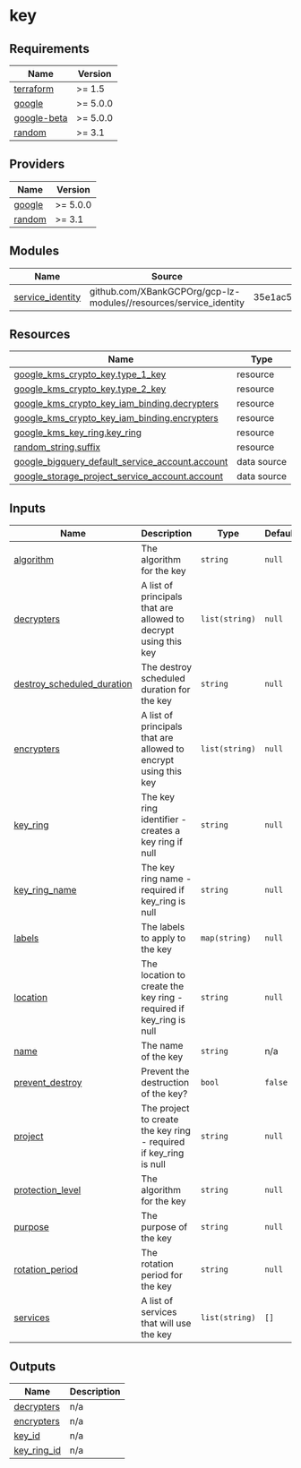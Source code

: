 # key

<!-- BEGINNING OF PRE-COMMIT-TERRAFORM DOCS HOOK -->
## Requirements

| Name | Version |
|------|---------|
| <a name="requirement_terraform"></a> [terraform](#requirement\_terraform) | >= 1.5 |
| <a name="requirement_google"></a> [google](#requirement\_google) | >= 5.0.0 |
| <a name="requirement_google-beta"></a> [google-beta](#requirement\_google-beta) | >= 5.0.0 |
| <a name="requirement_random"></a> [random](#requirement\_random) | >= 3.1 |

## Providers

| Name | Version |
|------|---------|
| <a name="provider_google"></a> [google](#provider\_google) | >= 5.0.0 |
| <a name="provider_random"></a> [random](#provider\_random) | >= 3.1 |

## Modules

| Name | Source | Version |
|------|--------|---------|
| <a name="module_service_identity"></a> [service\_identity](#module\_service\_identity) | github.com/XBankGCPOrg/gcp-lz-modules//resources/service_identity | 35e1ac51b81725fb3378b83f10f3cae9b2956e78 |

## Resources

| Name | Type |
|------|------|
| [google_kms_crypto_key.type_1_key](https://registry.terraform.io/providers/hashicorp/google/latest/docs/resources/kms_crypto_key) | resource |
| [google_kms_crypto_key.type_2_key](https://registry.terraform.io/providers/hashicorp/google/latest/docs/resources/kms_crypto_key) | resource |
| [google_kms_crypto_key_iam_binding.decrypters](https://registry.terraform.io/providers/hashicorp/google/latest/docs/resources/kms_crypto_key_iam_binding) | resource |
| [google_kms_crypto_key_iam_binding.encrypters](https://registry.terraform.io/providers/hashicorp/google/latest/docs/resources/kms_crypto_key_iam_binding) | resource |
| [google_kms_key_ring.key_ring](https://registry.terraform.io/providers/hashicorp/google/latest/docs/resources/kms_key_ring) | resource |
| [random_string.suffix](https://registry.terraform.io/providers/hashicorp/random/latest/docs/resources/string) | resource |
| [google_bigquery_default_service_account.account](https://registry.terraform.io/providers/hashicorp/google/latest/docs/data-sources/bigquery_default_service_account) | data source |
| [google_storage_project_service_account.account](https://registry.terraform.io/providers/hashicorp/google/latest/docs/data-sources/storage_project_service_account) | data source |

## Inputs

| Name | Description | Type | Default | Required |
|------|-------------|------|---------|:--------:|
| <a name="input_algorithm"></a> [algorithm](#input\_algorithm) | The algorithm for the key | `string` | `null` | no |
| <a name="input_decrypters"></a> [decrypters](#input\_decrypters) | A list of principals that are allowed to decrypt using this key | `list(string)` | `null` | no |
| <a name="input_destroy_scheduled_duration"></a> [destroy\_scheduled\_duration](#input\_destroy\_scheduled\_duration) | The destroy scheduled duration for the key | `string` | `null` | no |
| <a name="input_encrypters"></a> [encrypters](#input\_encrypters) | A list of principals that are allowed to encrypt using this key | `list(string)` | `null` | no |
| <a name="input_key_ring"></a> [key\_ring](#input\_key\_ring) | The key ring identifier - creates a key ring if null | `string` | `null` | no |
| <a name="input_key_ring_name"></a> [key\_ring\_name](#input\_key\_ring\_name) | The key ring name - required if key\_ring is null | `string` | `null` | no |
| <a name="input_labels"></a> [labels](#input\_labels) | The labels to apply to the key | `map(string)` | `null` | no |
| <a name="input_location"></a> [location](#input\_location) | The location to create the key ring - required if key\_ring is null | `string` | `null` | no |
| <a name="input_name"></a> [name](#input\_name) | The name of the key | `string` | n/a | yes |
| <a name="input_prevent_destroy"></a> [prevent\_destroy](#input\_prevent\_destroy) | Prevent the destruction of the key? | `bool` | `false` | no |
| <a name="input_project"></a> [project](#input\_project) | The project to create the key ring - required if key\_ring is null | `string` | `null` | no |
| <a name="input_protection_level"></a> [protection\_level](#input\_protection\_level) | The algorithm for the key | `string` | `null` | no |
| <a name="input_purpose"></a> [purpose](#input\_purpose) | The purpose of the key | `string` | `null` | no |
| <a name="input_rotation_period"></a> [rotation\_period](#input\_rotation\_period) | The rotation period for the key | `string` | `null` | no |
| <a name="input_services"></a> [services](#input\_services) | A list of services that will use the key | `list(string)` | `[]` | no |

## Outputs

| Name | Description |
|------|-------------|
| <a name="output_decrypters"></a> [decrypters](#output\_decrypters) | n/a |
| <a name="output_encrypters"></a> [encrypters](#output\_encrypters) | n/a |
| <a name="output_key_id"></a> [key\_id](#output\_key\_id) | n/a |
| <a name="output_key_ring_id"></a> [key\_ring\_id](#output\_key\_ring\_id) | n/a |
<!-- END OF PRE-COMMIT-TERRAFORM DOCS HOOK -->
